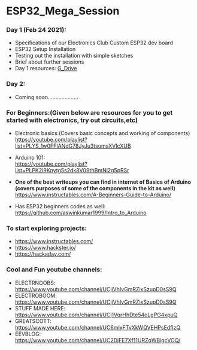 # ESP32_Mega_Session

### Day 1 (Feb 24 2021):  
  - Specifications of our Electronics Club Custom ESP32 dev board
  - ESP32 Setup Installation
  - Testing out the installation with simple sketches
  - Brief about further sessions
  - Day 1 resources: [G_Drive](https://drive.google.com/drive/folders/1TQ7Fd92jFyBK3wqCiHJaTObA3OCjr4RQ?usp=sharing)

### Day 2:

   - Coming soon....................

### For Beginners:(Given below are resources for you to get started with electronics, try out circuits,etc)
   - Electronic basics:(Covers basic concepts and working of components) \
   https://youtube.com/playlist?list=PLYS_1w0FFIANdG78JyJu3tsumsXVIcXUB
   - Arduino 101: \
   https://youtube.com/playlist?list=PLPK2l9Knytg5s2dk8V09thBmNl2g5pRSr
   - **One of the best writeups you can find in internet of Basics of Arduino (covers purposes of some of the components in the kit as well)** \
   https://www.instructables.com/A-Beginners-Guide-to-Arduino/
   
   - Has ESP32 beginners codes as well: https://github.com/aswinkumar1999/Intro_to_Arduino
### To start exploring projects:
 - https://www.instructables.com/
 - https://www.hackster.io/
 - https://hackaday.com/

### Cool and Fun youtube channels:
  - ELECTRNOOBS: https://www.youtube.com/channel/UCjiVhIvGmRZixSzupD0sS9Q
  - ELECTROBOOM: https://www.youtube.com/channel/UCjiVhIvGmRZixSzupD0sS9Q
  - STUFF MADE HERE: https://www.youtube.com/channel/UCj1VqrHhDte54oLgPG4xpuQ
  - GREATSCOTT: https://www.youtube.com/channel/UC6mIxFTvXkWQVEHPsEdflzQ
  - EEVBLOG: https://www.youtube.com/channel/UC2DjFE7Xf11URZqWBigcVOQ/
